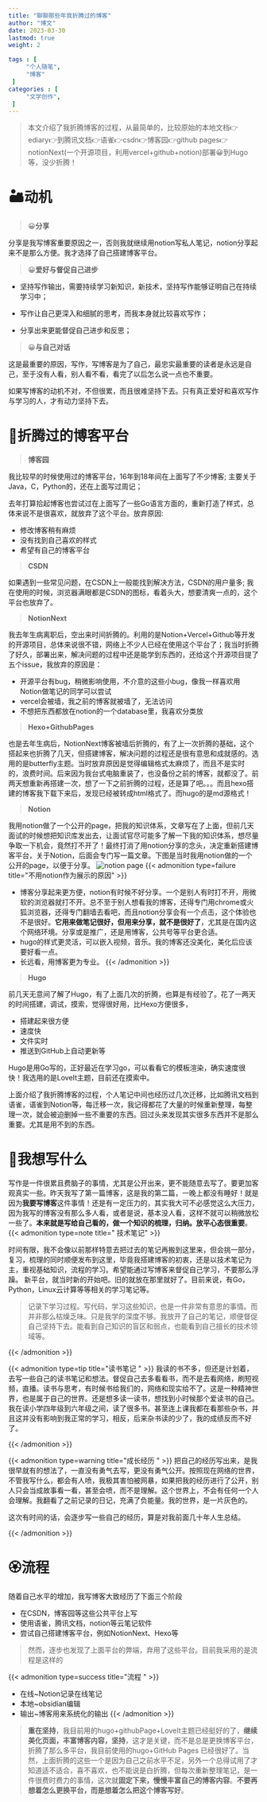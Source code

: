 ```yaml
---
title: "聊聊那些年我折腾过的博客"                         
author: "博文"   
date: 2023-03-30        
lastmod: true     
weight: 2

tags : [                                    
     "个人随笔",
     "博客"
 ]
categories : [                              
     "文学创作",
 ]
---
```

> 本文介绍了我折腾博客的过程，从最简单的，比较原始的本地文档👉ediary👉到腾讯文档👉语雀👉csdn👉博客园👉github pages👉notionNext(一个开源项目，利用vercel+github+notion)部署😀到Hugo等，没少折腾！

# 🏜️动机

> 😀**分享**

分享是我写博客重要原因之一，否则我就继续用notion写私人笔记，notion分享起来不是那么方便。我才选择了自己搭建博客平台。

> 😀**爱好与督促自己进步**

- 坚持写作输出，需要持续学习新知识，新技术，坚持写作能够证明自己在持续学习中；
- 写作让自己更深入和细腻的思考，而我本身就比较喜欢写作；

- 分享出来更能督促自己进步和反思；

> 😀**与自己对话**

这是最重要的原因，写作，写博客是为了自己，最忠实最重要的读者是永远是自己，至于没有人看，别人看不看，看完了以后怎么说一点也不重要。

如果写博客的动机不对，不但很累，而且很难坚持下去。只有真正爱好和喜欢写作与学习的人，才有动力坚持下去。

# 🐶折腾过的博客平台

> **博客园**

我比较早的时候使用过的博客平台，16年到18年间在上面写了不少博客; 主要关于Java，C，Python的，还在上面写过周记；

去年打算拾起博客也尝试过在上面写了一些Go语言方面的，重新打造了样式，总体来说不是很喜欢，就放弃了这个平台。放弃原因:

- 修改博客稍有麻烦
- 没有找到自己喜欢的样式
- 希望有自己的博客平台

>  **CSDN** 

如果遇到一些常见问题，在CSDN上一般能找到解决方法，CSDN的用户量多; 我在使用的时候，浏览器满眼都是CSDN的图标，看着头大，想要清爽一点的，这个平台也放弃了。

> **NotionNext**  

我去年生病离职后，空出来时间折腾的。利用的是Notion+Vercel+Github等开发的开源项目，总体来说很不错，网络上不少人已经在使用这个平台了；我当时折腾了好久，部署出来，解决问题的过程中还是能学到东西的，还给这个开源项目提了五个issue，我放弃的原因是：

- 开源平台有bug，稍微影响使用，不介意的这些小bug，像我一样喜欢用Notion做笔记的同学可以尝试
- vercel会被墙，我之前的博客就被墙了，无法访问
- 不想把东西都放在notion的一个database里，我喜欢分类放

> **Hexo+GithubPages** 

也是去年生病后，NotionNext博客被墙后折腾的，有了上一次折腾的基础，这个搭起来也折腾了几天，但搭建博客，解决问题的过程还是很有意思和成就感的。选用的是butterfly主题。当时放弃原因是觉得编辑格式太麻烦了，而且不是实时的，浪费时间。后来因为我台式电脑重装了，也没备份之前的博客，就都没了。前两天想重新再搭建一次，想了一下之前折腾的过程，还是算了吧。。。而且hexo搭建的博客我下载下来后，发现已经被转成html格式了。而hugo的是md源格式！

> **Notion** 

我用notion做了一个公开的page，把我的知识体系，文章写在了上面，但前几天面试的时候想把知识库发出去，让面试官尽可能多了解一下我的知识体系，想尽量争取一下机会，竟然打不开了！最终打消了用notion分享的念头，决定重新搭建博客平台，关于Notion，后面会专门写一篇文章。下图是当时我用notion做的一个公开的page，以便于分享。
![notion page](/go基础/20230428151236.png)
{{< admonition type=failure title="不用notion作为展示的原因"  >}}
-   博客分享起来更方便，notion有时候不好分享。一个是别人有时打不开，用微软的浏览器就打不开。总不至于别人想看我的博客，还得专门用chrome或火狐浏览器，还得专门翻墙去看吧，而且notion分享会有一个点击，这个体验也不是很好。**它用来做笔记很好，但用来分享，就不是很好了**，尤其是在国内这个网络环境。分享或是推广，还是用博客，公共号等平台更合适。
-   hugo的样式更灵活，可以嵌入视频，音乐。我的博客还没美化，美化后应该要好看一点。
-   长远看，用博客更为专业。
{{< /admonition >}}

> **Hugo**

前几天无意间了解了Hugo，有了上面几次的折腾，也算是有经验了。花了一两天的时间搭建，调试，摸索，觉得很好用，比Hexo方便很多，

- 搭建起来很方便
- 速度快
- 文件实时
- 推送到GitHub上自动更新等

Hugo是用Go写的，正好最近在学习go，可以看看它的模板渲染，确实速度很快！我选用的是LoveIt主题，目前还在摸索中。

上面介绍了我折腾博客的过程，个人笔记中间也经历过几次迁移，比如腾讯文档到语雀，语雀到Notion等，每迁移一次，我记得都花了大量的时候重新整理，每整理一次，就会被迫删掉一些不重要的东西。回过头来发现其实很多东西并不是那么重要。尤其是用不到的东西。

# 🍄我想写什么

写作是一件很累且费脑子的事情，尤其是公开出来，更不能随意去写了。要更加客观真实一些。昨天我写了第一篇博客，这是我的第二篇，一晚上都没有睡好！就是因为**我要写博客**这件事情！还是有一定压力的，其实我大可不必感觉这么大压力，因为我写的博客没有那么多人看，或者是说，基本没人看，这样不就可以稍微放松一些了。**本来就是写给自己看的，做一个知识的梳理，归纳。放平心态很重要**。
{{< admonition type=note title=" 技术笔记"  >}}

时间有限，我不会像以前那样特意去把过去的笔记再搬到这里来，但会挑一部分，复习，梳理的同时顺便发布到这里，毕竟我搭建博客的初衷，还是以技术笔记为主，重视基础知识，流程的学习。希望能通过写博客来督促自己学习，不要那么浮躁。
新平台，就当时新的开始吧。旧的就放在那里就好了。目前来说，有Go，Python，Linux云计算等等相关的学习笔记等。

>记录下学习过程。写代码，学习这些知识，也是一件非常有意思的事情。而并非那么枯燥乏味。只是我学的深度不够。我放开了自己的笔记，顺便督促自己坚持下去。能看到自己知识的盲区和弱点，也能看到自己擅长的技术领域等。

{{< /admonition >}}

{{< admonition type=tip title="读书笔记 "  >}}
我读的书不多，但还是计划着，去写一些自己的读书笔记和想法。督促自己去多看看书，而不是去看网络，刷短视频，直播。读书与思考，有时候书给我们的，网络和现实给不了。这是一种精神世界，也是属于自己的世界。还是想多读一读书，想找到小时候那个爱读书的自己。我在读小学四年级到六年级之间，读了很多书。甚至连上课我都在看那些杂书，并且这并没有影响到我正常的学习，相反，后来杂书读的少了，我的成绩反而不好了。

{{< /admonition >}}


{{< admonition type=warning  title="成长经历 "  >}}
把自己的经历写出来，是我很早就有的想法了，一直没有勇气去写，更没有勇气公开。按照现在网络的世界，不管我写什么，都会有人喷，我极其害怕被网暴，如果把我的经历进行了公开，别人只会当成故事看一看，甚至会喷，而不是理解。这个世界上，不会有任何一个人会理解。我翻看了之前记录的日记，充满了负能量。我的世界，是一片灰色的。

这次有时间的话，会逐步写一些自己的经历，算是对我前面几十年人生总结。

{{< /admonition >}}


# 🏵️流程

随着自己水平的增加，我写博客大致经历了下面三个阶段
- 在CSDN，博客园等这些公共平台上写
- 使用语雀，腾讯文档，notion等云笔记软件
- 尝试自己搭建博客平台，例如NotionNext、Hexo等

> 然而，逐步也发现了上面平台的弊端，弃用了这些平台。目前我采用的是流程是这样的

{{< admonition type=success  title="流程 "  >}}

- 在线~Notion记录在线笔记
- 本地~obsidian编辑
- 输出~博客用来系统化的输出
{{< /admonition >}}

> **重在坚持**，我目前用的hugo+githubPage+LoveIt主题已经挺好的了，**继续美化页面，丰富博客内容，坚持**，这才是关键，而不是总是更换博客平台，折腾了那么多平台，我目前使用的hugo+GitHub Pages 已经很好了。当然，上面折腾的这些一个是因为自己之前水平不足，另外一个总得试用了才知道适不适合，喜不喜欢，也不能说是白折腾，但每次重新整理笔记，是一件很费时费力的事情，这次就**固定下来，慢慢丰富自己的博客内容**。**不要再想着怎么更换平台，而是想着怎么把这个博客写好**。